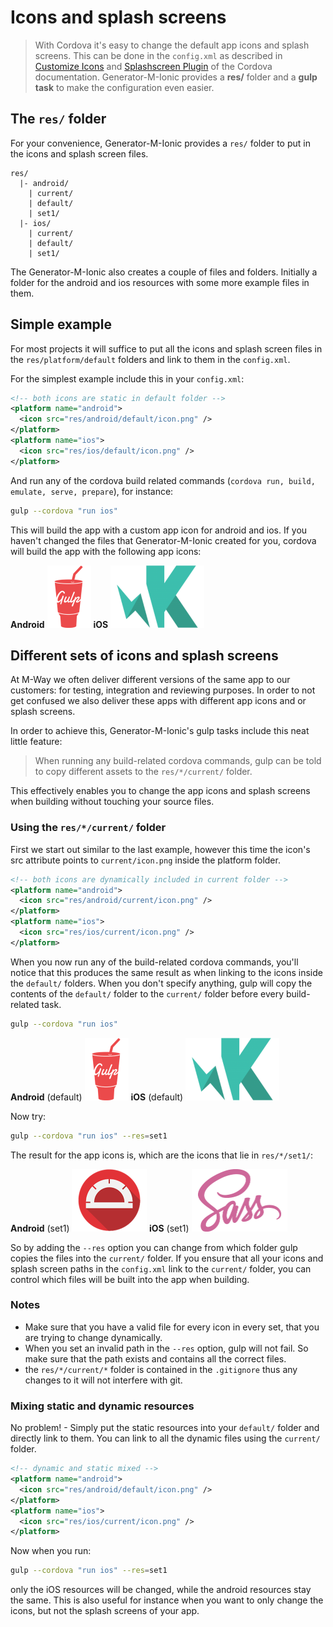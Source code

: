 # Icons and splash screens

> With Cordova it's easy to change the default app icons and splash screens. This can be done in the `config.xml` as described in [Customize Icons](http://cordova.apache.org/docs/en/latest/config_ref/images.html) and [Splashscreen Plugin](http://cordova.apache.org/docs/en/latest/cordova-plugin-splashscreen/index.html) of the Cordova documentation. Generator-M-Ionic provides a **res/** folder and a **gulp task** to make the configuration even easier.

## The `res/` folder
For your convenience, Generator-M-Ionic provides a `res/` folder to put in the icons and splash screen files.

```
res/
  |- android/
    | current/
    | default/
    | set1/
  |- ios/
    | current/
    | default/
    | set1/
```

The Generator-M-Ionic also creates a couple of files and folders. Initially a folder for the android and ios resources with some more example files in them.

## Simple example
For most projects it will suffice to put all the icons and splash screen files in the `res/platform/default` folders and link to them in the `config.xml`.

For the simplest example include this in your `config.xml`:

```xml
<!-- both icons are static in default folder -->
<platform name="android">
  <icon src="res/android/default/icon.png" />
</platform>
<platform name="ios">
  <icon src="res/ios/default/icon.png" />
</platform>
```
And run any of the cordova build related commands (`cordova run, build, emulate, serve, prepare`), for instance:

```sh
gulp --cordova "run ios"
```

This will build the app with a custom app icon for android and ios. If you haven't changed the files that Generator-M-Ionic created for you, cordova will build the app with the following app icons:

**Android**
<img height="100px" src="../../generators/app/templates/res/android/default/icon.png" />
**iOS**
<img height="100px" src="../../generators/app/templates/res/ios/default/icon.png" />


## Different sets of icons and splash screens
At M-Way we often deliver different versions of the same app to our customers: for testing, integration and reviewing purposes. In order to not get confused we also deliver these apps with different app icons and or splash screens.

In order to achieve this, Generator-M-Ionic's gulp tasks include this neat little feature:

> When running any build-related cordova commands, gulp can be told to copy different assets to the `res/*/current/` folder.

This effectively enables you to change the app icons and splash screens when building without touching your source files.

### Using the `res/*/current/` folder
First we start out similar to the last example, however this time the icon's src attribute points to `current/icon.png` inside the platform folder.

```xml
<!-- both icons are dynamically included in current folder -->
<platform name="android">
  <icon src="res/android/current/icon.png" />
</platform>
<platform name="ios">
  <icon src="res/ios/current/icon.png" />
</platform>
```

When you now run any of the build-related cordova commands, you'll notice that this produces the same result as when linking to the icons inside the `default/` folders. When you don't specify anything, gulp will copy the contents of the `default/` folder to the `current/` folder before every build-related task.
```sh
gulp --cordova "run ios"
```
**Android** (default)
<img height="100px" src="../../generators/app/templates/res/android/default/icon.png" />
**iOS** (default)
<img height="100px" src="../../generators/app/templates/res/ios/default/icon.png" />

Now try:
```sh
gulp --cordova "run ios" --res=set1
```

The result for the app icons is, which are the icons that lie in `res/*/set1/`:

**Android** (set1)
<img height="100px" src="../../generators/app/templates/res/android/set1/icon.png" />
**iOS** (set1)
<img height="100px" src="../../generators/app/templates/res/ios/set1/icon.png" />

So by adding the `--res` option you can change from which folder gulp copies the files into the `current/` folder. If you ensure that all your icons and splash screen paths in the `config.xml` link to the `current/` folder, you can control which files will be built into the app when building.

### Notes
- Make sure that you have a valid file for every icon in every set, that you are trying to change dynamically.
- When you set an invalid path in the `--res` option, gulp will not fail. So make sure that the path exists and contains all the correct files.
- the `res/*/current/*` folder is contained in the `.gitignore` thus any changes to it will not interfere with git.

### Mixing static and dynamic resources
No problem! - Simply put the static resources into your `default/` folder and directly link to them. You can link to all the dynamic files using the `current/` folder.

```xml
<!-- dynamic and static mixed -->
<platform name="android">
  <icon src="res/android/default/icon.png" />
</platform>
<platform name="ios">
  <icon src="res/ios/current/icon.png" />
</platform>
```

Now when you run:
```sh
gulp --cordova "run ios" --res=set1
```
only the iOS resources will be changed, while the android resources stay the same. This is also useful for instance when you want to only change the icons, but not the splash screens of your app.
